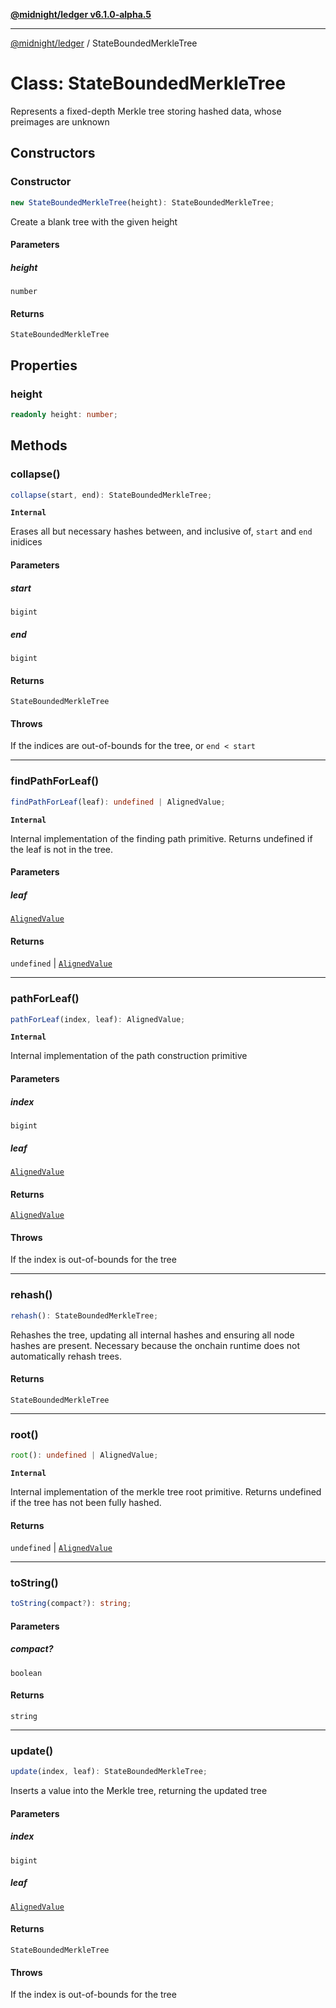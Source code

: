 [**@midnight/ledger v6.1.0-alpha.5**](../README.md)

***

[@midnight/ledger](../globals.md) / StateBoundedMerkleTree

# Class: StateBoundedMerkleTree

Represents a fixed-depth Merkle tree storing hashed data, whose preimages
are unknown

## Constructors

### Constructor

```ts
new StateBoundedMerkleTree(height): StateBoundedMerkleTree;
```

Create a blank tree with the given height

#### Parameters

##### height

`number`

#### Returns

`StateBoundedMerkleTree`

## Properties

### height

```ts
readonly height: number;
```

## Methods

### collapse()

```ts
collapse(start, end): StateBoundedMerkleTree;
```

**`Internal`**

Erases all but necessary hashes between, and inclusive of, `start` and
`end` inidices

#### Parameters

##### start

`bigint`

##### end

`bigint`

#### Returns

`StateBoundedMerkleTree`

#### Throws

If the indices are out-of-bounds for the tree, or `end < start`

***

### findPathForLeaf()

```ts
findPathForLeaf(leaf): undefined | AlignedValue;
```

**`Internal`**

Internal implementation of the finding path primitive.
Returns undefined if the leaf is not in the tree.

#### Parameters

##### leaf

[`AlignedValue`](../type-aliases/AlignedValue.md)

#### Returns

`undefined` \| [`AlignedValue`](../type-aliases/AlignedValue.md)

***

### pathForLeaf()

```ts
pathForLeaf(index, leaf): AlignedValue;
```

**`Internal`**

Internal implementation of the path construction primitive

#### Parameters

##### index

`bigint`

##### leaf

[`AlignedValue`](../type-aliases/AlignedValue.md)

#### Returns

[`AlignedValue`](../type-aliases/AlignedValue.md)

#### Throws

If the index is out-of-bounds for the tree

***

### rehash()

```ts
rehash(): StateBoundedMerkleTree;
```

Rehashes the tree, updating all internal hashes and ensuring all
node hashes are present. Necessary because the onchain runtime does
not automatically rehash trees.

#### Returns

`StateBoundedMerkleTree`

***

### root()

```ts
root(): undefined | AlignedValue;
```

**`Internal`**

Internal implementation of the merkle tree root primitive.
Returns undefined if the tree has not been fully hashed.

#### Returns

`undefined` \| [`AlignedValue`](../type-aliases/AlignedValue.md)

***

### toString()

```ts
toString(compact?): string;
```

#### Parameters

##### compact?

`boolean`

#### Returns

`string`

***

### update()

```ts
update(index, leaf): StateBoundedMerkleTree;
```

Inserts a value into the Merkle tree, returning the updated tree

#### Parameters

##### index

`bigint`

##### leaf

[`AlignedValue`](../type-aliases/AlignedValue.md)

#### Returns

`StateBoundedMerkleTree`

#### Throws

If the index is out-of-bounds for the tree
